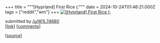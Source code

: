 +++
title = """[Hyprland] First Rice (:"""
date = 2024-10-24T01:46:21.000Z
tags = ["reddit","wm"]
+++
[![[Hyprland] First Rice (:](https://b.thumbs.redditmedia.com/UGByPyNSVFF8Lft3a2lstX9A-430nHCgbAKpuW5qyEM.jpg "[Hyprland] First Rice (:")](https://www.reddit.com/r/unixporn/comments/1garf8e/hyprland_first_rice/)

submitted by [/u/W1L74680](https://www.reddit.com/user/W1L74680)  
[\[link\]](https://www.reddit.com/gallery/1garf8e) [\[comments\]](https://www.reddit.com/r/unixporn/comments/1garf8e/hyprland_first_rice/)

[[source]](https://www.reddit.com/r/unixporn/comments/1garf8e/hyprland_first_rice/)
